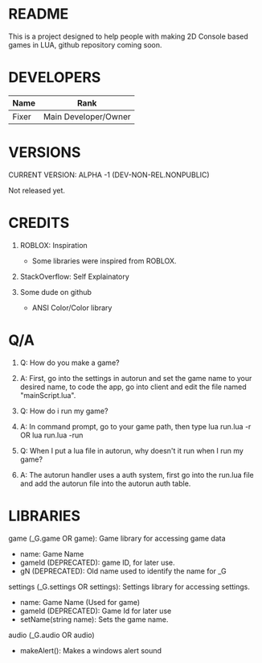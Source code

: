 # README
This is a project designed to help people with making 2D Console based games in LUA, github repository coming soon.

# DEVELOPERS

|Name|Rank|
|----|-----|
|Fixer|Main Developer/Owner

# VERSIONS

CURRENT VERSION: ALPHA -1 (DEV-NON-REL.NONPUBLIC)

Not released yet.

# CREDITS
1. ROBLOX: Inspiration
     * Some libraries were inspired from ROBLOX.

2. StackOverflow: Self Explainatory

3. Some dude on github
     * ANSI Color/Color library

# Q/A
1. Q: How do you make a game?
2. A: First, go into the settings in autorun and set the game name to your desired name, to code the app, go into client and edit the file named "mainScript.lua".

3. Q: How do i run my game?
4. A: In command prompt, go to your game path, then type lua run.lua -r OR lua run.lua -run

5. Q: When I put a lua file in autorun, why doesn't it run when I run my game?
6. A: The autorun handler uses a auth system, first go into the run.lua file and add the autorun file into the autorun auth table.

# LIBRARIES

game (_G.game OR game): Game library for accessing game data   
   * name: Game Name
   * gameId (DEPRECATED): game ID, for later use.
   * gN (DEPRECATED): Old name used to identify the name for _G

settings (_G.settings OR settings): Settings library for accessing settings.                                               
   * name: Game Name (Used for game)
   * gameId (DEPRECATED): Game Id for later use
   * setName(string name): Sets the game name.

audio (_G.audio OR audio)
   * makeAlert(): Makes a windows alert sound
